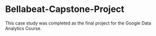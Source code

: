# Bellabeat-Capstone-Project
This case study was completed as the final project for the Google Data Analytics Course.
